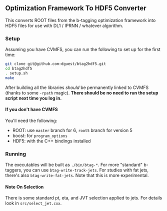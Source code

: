 Optimization Framework To HDF5 Converter
----------------------------------------

This converts ROOT files from the b-tagging optimization framework
into HDF5 files for use with DL1 / IPRNN / whatever algorithm.

### Setup ###

Assuming you have CVMFS, you can run the following to set up for the
first time:

```bash
git clone git@github.com:dguest/btag2hdf5.git
cd btag2hdf5
. setup.sh
make
```

After building all the libraries _should_ be permanently linked to
CVMFS (thanks to some `-rpath` magic). **There should be no need to
run the setup script next time you log in.**

#### If you don't have CVMFS ####

You'll need the following:

 - ROOT: use `master` branch for 6, `root5` branch for version 5
 - boost: for `program_options`
 - HDF5: with the C++ bindings installed

### Running ###

The executables will be built as `./bin/btag-*`. For more "standard"
b-taggers, you can use `btag-write-track-jets`. For studies with fat
jets, there's also `btag-write-fat-jets`. Note that this is more
experimental.

#### Note On Selection ####

There is some standard pt, eta, and JVT selection applied to jets. For
details look in `src/select_jet.cxx`.
